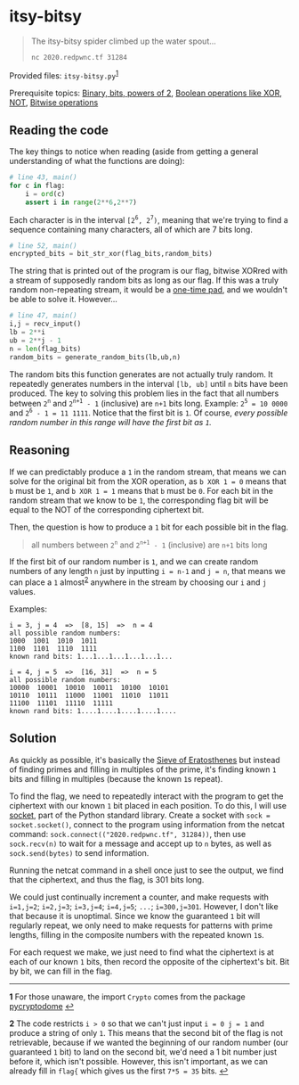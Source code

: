# itsy-bitsy

> The itsy-bitsy spider climbed up the water spout...
>
> `nc 2020.redpwnc.tf 31284`

Provided files: `itsy-bitsy.py`<sup id="a1">[1](#f1)</sup>

Prerequisite topics: [Binary, bits, powers of 2](https://www.mathsisfun.com/binary-number-system.html), [Boolean operations like XOR, NOT](http://www.ee.surrey.ac.uk/Projects/CAL/digital-logic/gatesfunc/index.html), [Bitwise operations](https://developer.mozilla.org/en-US/docs/Web/JavaScript/Reference/Operators/Bitwise_Operators)

## Reading the code

The key things to notice when reading (aside from getting a general understanding of what the functions are doing):

```python
# line 43, main()
for c in flag:
    i = ord(c)
    assert i in range(2**6,2**7)
```

Each character is in the interval `[2`<sup>`6`</sup>`, 2`<sup>`7`</sup>`)`, meaning that we're trying to find a sequence containing many characters, all of which are 7 bits long.

```python
# line 52, main()
encrypted_bits = bit_str_xor(flag_bits,random_bits)
```

The string that is printed out of the program is our flag, bitwise XORred with a stream of supposedly random bits as long as our flag. If this was a truly random non-repeating stream, it would be a [one-time pad](https://en.wikipedia.org/wiki/One-time_pad), and we wouldn't be able to solve it. However...

```python
# line 47, main()
i,j = recv_input()
lb = 2**i
ub = 2**j - 1
n = len(flag_bits)
random_bits = generate_random_bits(lb,ub,n)
```

The random bits this function generates are not actually truly random. It repeatedly generates numbers in the interval `[lb, ub]` until `n` bits have been produced. The key to solving this problem lies in the fact that all numbers between `2`<sup>`n`</sup> and `2`<sup>`n+1`</sup>` - 1` (inclusive) are `n+1` bits long. Example: `2`<sup>`5`</sup>` = 10 0000` and `2`<sup>`6`</sup>` - 1 = 11 1111`. Notice that the first bit is `1`. Of course, *every possible random number in this range will have the first bit as `1`.*

## Reasoning

If we can predictably produce a `1` in the random stream, that means we can solve for the original bit from the XOR operation, as `b XOR 1 = 0` means that `b` must be `1`, and `b XOR 1 = 1` means that `b` must be `0`. For each bit in the random stream that we know to be `1`, the corresponding flag bit will be equal to the NOT of the corresponding ciphertext bit.

Then, the question is how to produce a `1` bit for each possible bit in the flag.
> all numbers between `2`<sup>`n`</sup> and `2`<sup>`n+1`</sup>` - 1` (inclusive) are `n+1` bits long

If the first bit of our random number is `1`, and we can create random numbers of any length `n` just by inputting `i = n-1` and `j = n`, that means we can place a `1` almost<sup id="a2">[2](#f2)</sup> anywhere in the stream by choosing our `i` and `j` values.

Examples:

```text
i = 3, j = 4  =>  [8, 15]  =>  n = 4
all possible random numbers:
1000  1001  1010  1011
1100  1101  1110  1111
known rand bits: 1...1...1...1...1...1...

i = 4, j = 5  =>  [16, 31]  =>  n = 5
all possible random numbers:
10000  10001  10010  10011  10100  10101
10110  10111  11000  11001  11010  11011
11100  11101  11110  11111
known rand bits: 1....1....1....1....1....
```

## Solution

As quickly as possible, it's basically the [Sieve of Eratosthenes](https://en.wikipedia.org/wiki/Sieve_of_Eratosthenes) but instead of finding primes and filling in multiples of the prime, it's finding known `1` bits and filling in multiples (because the known `1`s repeat).

To find the flag, we need to repeatedly interact with the program to get the ciphertext with our known `1` bit placed in each position. To do this, I will use [socket](https://docs.python.org/3/library/socket.html), part of the Python standard library. Create a socket with `sock = socket.socket()`, connect to the program using information from the netcat command: `sock.connect(("2020.redpwnc.tf", 31284))`, then use `sock.recv(n)` to wait for a message and accept up to `n` bytes, as well as `sock.send(bytes)` to send information.

Running the netcat command in a shell once just to see the output, we find that the ciphertext, and thus the flag, is 301 bits long.

We could just continually increment a counter, and make requests with `i=1,j=2`; `i=2,j=3`; `i=3,j=4`; `i=4,j=5`; `...`; `i=300,j=301`. However, I don't like that because it is unoptimal. Since we know the guaranteed `1` bit will regularly repeat, we only need to make requests for patterns with prime lengths, filling in the composite numbers with the repeated known `1`s.

For each request we make, we just need to find what the ciphertext is at each of our known `1` bits, then record the opposite of the ciphertext's bit. Bit by bit, we can fill in the flag.

---

<b id="f1">1</b> For those unaware, the import `Crypto` comes from the package [pycryptodome](https://pypi.org/project/pycryptodome/) [↩](#a1)

<b id="f2">2</b> The code restricts `i > 0` so that we can't just input `i = 0 j = 1` and produce a string of only `1`. This means that the second bit of the flag is not retrievable, because if we wanted the beginning of our random number (our guaranteed `1` bit) to land on the second bit, we'd need a 1 bit number just before it, which isn't possible. However, this isn't important, as we can already fill in `flag{` which gives us the first `7*5 = 35` bits. [↩](#a2)
